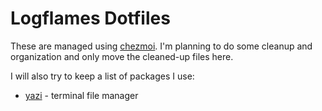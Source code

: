 # Logflames Dotfiles

These are managed using [chezmoi](https://www.chezmoi.io/). I'm planning to do some cleanup and organization and only move the cleaned-up files here.

I will also try to keep a list of packages I use:
* [yazi](https://github.com/sxyazi/yazi) - terminal file manager
